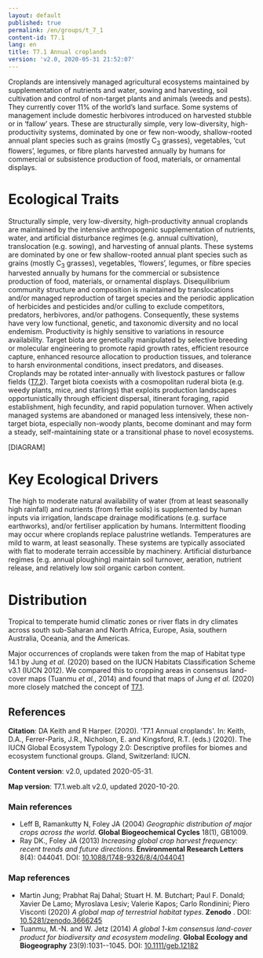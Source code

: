```yaml
---
layout: default
published: true
permalink: /en/groups/t_7_1
content-id: T7.1
lang: en
title: T7.1 Annual croplands
version: 'v2.0, 2020-05-31 21:52:07'
---
```


Croplands are intensively managed agricultural ecosystems maintained by supplementation of nutrients and water, sowing and harvesting, soil cultivation and control of non-target plants and animals (weeds and pests). They currently cover 11% of the world’s land surface. Some systems of management include domestic herbivores introduced on harvested stubble or in ‘fallow’ years. These are structurally simple, very low-diversity, high-productivity systems, dominated by one or few non-woody, shallow-rooted annual plant species such as grains (mostly C<sub>3</sub> grasses), vegetables, ‘cut flowers’, legumes, or fibre plants harvested annually by humans for commercial or subsistence production of food, materials, or ornamental displays.

# Ecological Traits
 
Structurally simple, very low-diversity, high-productivity annual croplands are maintained by the intensive anthropogenic supplementation of nutrients, water, and artificial disturbance regimes (e.g. annual cultivation), translocation (e.g. sowing), and harvesting of annual plants. These systems are dominated by one or few shallow-rooted annual plant species such as grains (mostly C<sub>3</sub> grasses), vegetables, ‘flowers’, legumes, or fibre species harvested annually by humans for the commercial or subsistence production of food, materials, or ornamental displays. Disequilibrium community structure and composition is maintained by translocations and/or managed reproduction of target species and the periodic application of herbicides and pesticides and/or culling to exclude competitors, predators, herbivores, and/or pathogens. Consequently, these systems have very low functional, genetic, and taxonomic diversity and no local endemism. Productivity is highly sensitive to variations in resource availability. Target biota are genetically manipulated by selective breeding or molecular engineering to promote rapid growth rates, efficient resource capture, enhanced resource allocation to production tissues, and tolerance to harsh environmental conditions, insect predators, and diseases. Croplands may be rotated inter-annually with livestock pastures or fallow fields ([T7.2](/explore/groups/T7.2)). Target biota coexists with a cosmopolitan ruderal biota (e.g. weedy plants, mice, and starlings) that exploits production landscapes opportunistically through efficient dispersal, itinerant foraging, rapid establishment, high fecundity, and rapid population turnover. When actively managed systems are abandoned or managed less intensively, these non-target biota, especially non-woody plants, become dominant and may form a steady, self-maintaining state or a transitional phase to novel ecosystems.

[DIAGRAM]

# Key Ecological Drivers
 
The high to moderate natural availability of water (from at least seasonally high rainfall) and nutrients (from fertile soils) is supplemented by human inputs via irrigation, landscape drainage modifications (e.g. surface earthworks), and/or fertiliser application by humans. Intermittent flooding may occur where croplands replace palustrine wetlands. Temperatures are mild to warm, at least seasonally. These systems are typically associated with flat to moderate terrain accessible by machinery. Artificial disturbance regimes (e.g. annual ploughing) maintain soil turnover, aeration, nutrient release, and relatively low soil organic carbon content.
 
# Distribution
 
Tropical to temperate humid climatic zones or river flats in dry climates across south sub-Saharan and North Africa, Europe, Asia, southern Australia, Oceania, and the Americas.

Major occurrences of croplands were taken from the map of Habitat type 14.1 by Jung _et al._ (2020) based on the IUCN Habitats Classification Scheme v3.1 (IUCN 2012). We compared this to cropping areas in consensus land-cover maps (Tuanmu _et al._, 2014) and found that maps of Jung _et al._ (2020) more closely matched the concept of [T7.1](/explore/groups/T7.1).

## References

**Citation**: DA Keith and R Harper. (2020). 'T7.1 Annual croplands'. In: Keith, D.A., Ferrer-Paris, J.R., Nicholson, E. and Kingsford, R.T. (eds.) (2020). The IUCN Global Ecosystem Typology 2.0: Descriptive profiles for biomes and ecosystem functional groups. Gland, Switzerland: IUCN.

**Content version**: v2.0, updated 2020-05-31.

**Map version**: T7.1.web.alt v2.0, updated 2020-10-20.

### Main references
* Leff B, Ramankutty N, Foley JA  (2004) *Geographic distribution of major crops across the world*. **Global Biogeochemical Cycles** 18(1), GB1009.
* Ray DK., Foley JA  (2013) *Increasing global crop harvest frequency: recent trends and future directions*. **Environmental Research Letters** 8(4): 044041. DOI: [10.1088/1748-9326/8/4/044041](http://doi.org/10.1088/1748-9326/8/4/044041)

### Map references
* Martin Jung; Prabhat Raj Dahal; Stuart H. M. Butchart; Paul F. Donald;  Xavier De Lamo;  Myroslava Lesiv;  Valerie Kapos; Carlo Rondinini;  Piero Visconti (2020) *A global map of terrestrial habitat types*. **Zenodo** . DOI: [10.5281/zenodo.3666245](http://doi.org/10.5281/zenodo.3666245)
* Tuanmu, M.-N. and W. Jetz (2014) *A global 1-km consensus land-cover product for biodiversity and ecosystem modeling*. **Global Ecology and Biogeography** 23(9):1031--1045. DOI: [10.1111/geb.12182](http://doi.org/10.1111/geb.12182)
